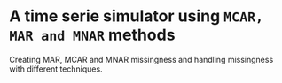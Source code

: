 # A time serie simulator using `MCAR, MAR and MNAR` methods 

Creating MAR, MCAR and MNAR missingness and handling missingness with different techniques.